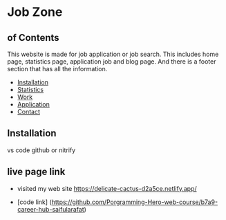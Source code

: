 # Job Zone

## of Contents
This website is made for job application or job search.  This includes home page, statistics page, application job and blog page.  And there is a footer section that has all the information.
- [Installation](#reactDom#heroicon#tailwindcss)
- [Statistics](#rechrt)
- [Work](#enjoy-my-works)
- [Application](#Show-by-job-information)
- [Contact](#contact-by-footer-section)

## Installation
vs code github or nitrify

## live page link
- visited my web site https://delicate-cactus-d2a5ce.netlify.app/

- [code link] (https://github.com/Porgramming-Hero-web-course/b7a9-career-hub-saifularafat)
